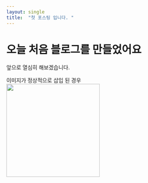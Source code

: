 ```yaml
---
layout: single
title:  "첫 포스팅 입니다. "
---
```


# 오늘 처음 블로그를 만들었어요

앞으로 열심히 해보겠습니다.

<html>
<body>
	<p>
		이미지가 정상적으로 삽입 된 경우<br>
		<img src="C:\Users\3110c\OneDrive\바탕 화면\이미지 업로드.png" width="245">
	</p>	
</body>
</html>